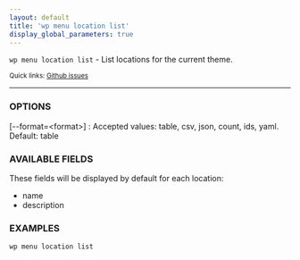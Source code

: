 ```yaml
---
layout: default
title: 'wp menu location list'
display_global_parameters: true
---
```


`wp menu location list` - List locations for the current theme.

<small>Quick links: <a href="https://github.com/wp-cli/wp-cli/issues?q=is%3Aopen+label%3Acommand%3Amenu-location-list+sort%3Aupdated-desc">Github issues</a></small>

<hr />

### OPTIONS

[\--format=&lt;format&gt;]
: Accepted values: table, csv, json, count, ids, yaml. Default: table

### AVAILABLE FIELDS

These fields will be displayed by default for each location:

* name
* description

### EXAMPLES

    wp menu location list



